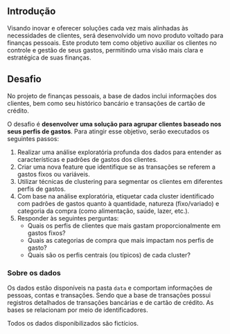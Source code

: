 ## Introdução

Visando inovar e oferecer soluções cada vez mais alinhadas às necessidades de clientes, será desenvolvido um novo produto voltado para finanças pessoais.
Este produto tem como objetivo auxiliar os clientes no controle e gestão de seus gastos, permitindo uma visão mais clara e estratégica de suas finanças.

## Desafio

No projeto de finanças pessoais, a base de dados inclui informações dos clientes, bem como seu histórico bancário e transações de cartão de crédito.

O desafio é **desenvolver uma solução para agrupar clientes baseado nos seus perfis de gastos**.
Para atingir esse objetivo, serão executados os seguintes passos:

1. Realizar uma análise exploratória profunda dos dados para entender as características e padrões de gastos dos clientes.
2. Criar uma nova feature que identifique se as transações se referem a gastos fixos ou variáveis.
3. Utilizar técnicas de clustering para segmentar os clientes em diferentes perfis de gastos.
4. Com base na análise exploratória, etiquetar cada cluster identificado com padrões de gastos quanto à quantidade, natureza (fixo/variado) e categoria da compra (como alimentação, saúde, lazer, etc.).
5. Responder às seguintes perguntas:
   - Quais os perfis de clientes que mais gastam proporcionalmente em gastos fixos?
   - Quais as categorias de compra que mais impactam nos perfis de gasto?
   - Quais são os perfis centrais (ou típicos) de cada cluster?

### Sobre os dados

Os dados estão disponíveis na pasta `data` e comportam informações de pessoas, contas e transações.
Sendo que a base de transações possui registros detalhados de transações bancárias e de cartão de crédito.
As bases se relacionam por meio de identificadores. 

Todos os dados disponibilizados são fictícios.